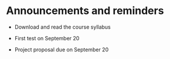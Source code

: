 # Announcements and reminders

- Download and read the course syllabus

- First test on September 20

- Project proposal due on September 20
